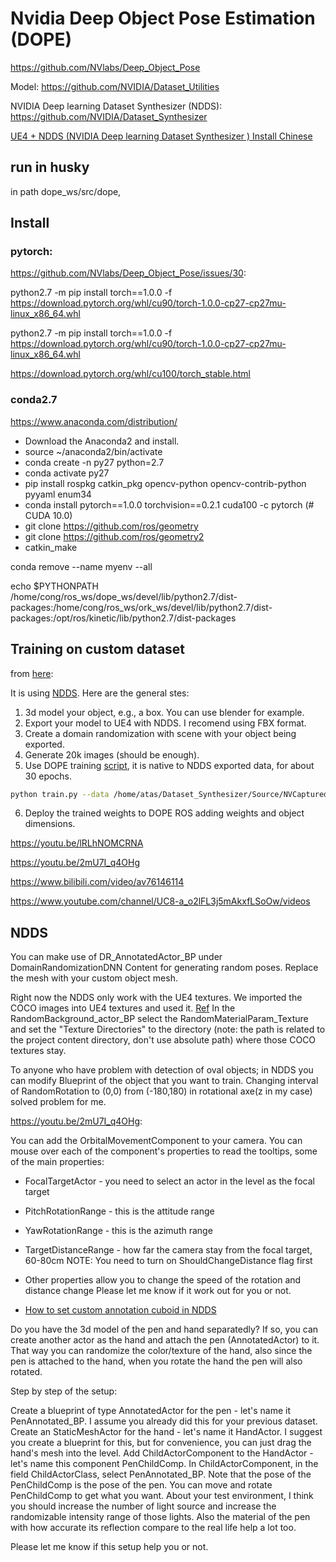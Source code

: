 # Nvidia Deep Object Pose Estimation (DOPE) 

https://github.com/NVlabs/Deep_Object_Pose

Model: https://github.com/NVIDIA/Dataset_Utilities

NVIDIA Deep learning Dataset Synthesizer (NDDS): https://github.com/NVIDIA/Dataset_Synthesizer

[UE4 + NDDS (NVIDIA Deep learning Dataset Synthesizer ) Install Chinese](https://zhuanlan.zhihu.com/p/94445159)

## run in husky

in path dope_ws/src/dope,


## Install

### pytorch: 

https://github.com/NVlabs/Deep_Object_Pose/issues/30:

python2.7 -m pip install torch==1.0.0 -f https://download.pytorch.org/whl/cu90/torch-1.0.0-cp27-cp27mu-linux_x86_64.whl

python2.7 -m pip install torch==1.0.0 -f https://download.pytorch.org/whl/cu90/torch-1.0.0-cp27-cp27mu-linux_x86_64.whl

https://download.pytorch.org/whl/cu100/torch_stable.html

### conda2.7

https://www.anaconda.com/distribution/

- Download the Anaconda2 and install.
- source ~/anaconda2/bin/activate
- conda create -n py27 python=2.7
- conda activate py27
- pip install rospkg catkin_pkg opencv-python opencv-contrib-python pyyaml  enum34
- conda install pytorch==1.0.0 torchvision==0.2.1 cuda100 -c pytorch (# CUDA 10.0)
- git clone https://github.com/ros/geometry
- git clone https://github.com/ros/geometry2
- catkin_make

conda remove --name myenv --all


echo $PYTHONPATH
/home/cong/ros_ws/dope_ws/devel/lib/python2.7/dist-packages:/home/cong/ros_ws/ork_ws/devel/lib/python2.7/dist-packages:/opt/ros/kinetic/lib/python2.7/dist-packages

## Training on custom dataset

from [here](https://github.com/NVlabs/Deep_Object_Pose/issues/79#issuecomment-536315835):

It is using [NDDS](https://github.com/NVIDIA/Dataset_Synthesizer). Here are the general stes:
1. 3d model your object, e.g., a box. You can use blender for example.
2. Export your model to UE4 with NDDS. I recomend using FBX format.
3. Create a domain randomization with scene with your object being exported.
4. Generate 20k images (should be enough).
5. Use DOPE training [script](https://github.com/NVlabs/Deep_Object_Pose/blob/master/scripts/train.py), it is native to NDDS exported data, for about 30 epochs.
```bash
python train.py --data /home/atas/Dataset_Synthesizer/Source/NVCapturedData/TestCapturer --object untitled --outf untitled --gpuids 0
```
6. Deploy the trained weights to DOPE ROS adding weights and object dimensions.


https://youtu.be/lRLhNOMCRNA

https://youtu.be/2mU7I_q4OHg

https://www.bilibili.com/video/av76146114

https://www.youtube.com/channel/UC8-a_o2lFL3j5mAkxfLSoOw/videos

## NDDS

You can make use of DR_AnnotatedActor_BP under DomainRandomizationDNN Content for generating random poses. Replace the mesh with your custom object mesh.

Right now the NDDS only work with the UE4 textures. We imported the COCO images into UE4 textures and used it. [Ref](https://docs.unrealengine.com/en-US/Engine/Content/ImportingContent/ImportingTextures/index.html)
In the RandomBackground_actor_BP select the RandomMaterialParam_Texture and set the "Texture Directories" to the directory (note: the path is related to the project content directory, don't use absolute path) where those COCO textures stay.

To anyone who have problem with detection of oval objects;
in NDDS you can modify Blueprint of the object that you want to train. Changing interval of RandomRotation to
(0,0) from (-180,180) in rotational axe(z in my case) solved problem for me.

https://youtu.be/2mU7I_q4OHg:

You can add the OrbitalMovementComponent to your camera. You can mouse over each of the component's properties to read the tooltips, some of the main properties:

- FocalTargetActor - you need to select an actor in the level as the focal target
- PitchRotationRange - this is the attitude range
- YawRotationRange - this is the azimuth range
- TargetDistanceRange - how far the camera stay from the focal target, 60-80cm
NOTE: You need to turn on ShouldChangeDistance flag first
- Other properties allow you to change the speed of the rotation and distance change
Please let me know if it work out for you or not.

- [How to set custom annotation cuboid in NDDS](https://github.com/NVlabs/Deep_Object_Pose/issues/58)
  
Do you have the 3d model of the pen and hand separatedly? If so, you can create another actor as the hand and attach the pen (AnnotatedActor) to it. That way you can randomize the color/texture of the hand, also since the pen is attached to the hand, when you rotate the hand the pen will also rotated.

Step by step of the setup:

Create a blueprint of type AnnotatedActor for the pen - let's name it PenAnnotated_BP. I assume you already did this for your previous dataset.
Create an StaticMeshActor for the hand - let's name it HandActor. I suggest you create a blueprint for this, but for convenience, you can just drag the hand's mesh into the level.
Add ChildActorComponent to the HandActor - let's name this component PenChildComp. In ChildActorComponent, in the field ChildActorClass, select PenAnnotated_BP. Note that the pose of the PenChildComp is the pose of the pen. You can move and rotate PenChildComp to get what you want.
About your test environment, I think you should increase the number of light source and increase the randomizable intensity range of those lights. Also the material of the pen with how accurate its reflection compare to the real life help a lot too.

Please let me know if this setup help you or not.

